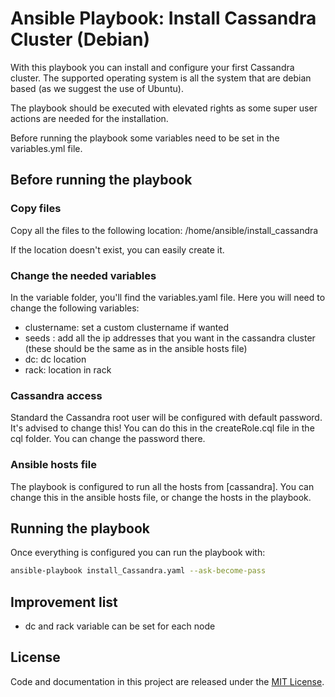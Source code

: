 # Ansible Playbook: Install Cassandra Cluster (Debian)

With this playbook you can install and configure your first Cassandra cluster.
The supported operating system is all the system that are debian based (as we suggest the use of Ubuntu).

The playbook should be executed with elevated rights as some super user actions are needed for the installation.

Before running the playbook some variables need to be set in the variables.yml file.

## Before running the playbook

### Copy files

Copy all the files to the following location:
/home/ansible/install_cassandra

If the location doesn't exist, you can easily create it.

### Change the needed variables

In the variable folder, you'll find the variables.yaml file. Here you will need to change the following variables:
- clustername: set a custom clustername if wanted 
- seeds : add all the ip addresses that you want in the cassandra cluster (these should be the same as in the ansible hosts file)
- dc: dc location
- rack: location in rack

### Cassandra access

Standard the Cassandra root user will be configured with default password. It's advised to change this!
You can do this in the createRole.cql file in the cql folder. You can change the password there.

### Ansible hosts file

The playbook is configured to run all the hosts from [cassandra]. You can change this in the ansible hosts file, or change the hosts in the playbook.

## Running the playbook

Once everything is configured you can run the playbook with:
```bash
ansible-playbook install_Cassandra.yaml --ask-become-pass
```

## Improvement list

- dc and rack variable can be set for each node

## License

Code and documentation in this project are released under the [MIT License](https://github.com/SkylineCommunications/Skyline-DataMiner-Deploy-Action/blob/feature/preRelease/LICENSE.txt). 
